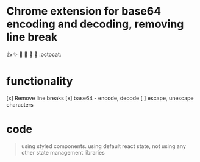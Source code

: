 # Chrome extension for base64 encoding and decoding, removing line break
:+1: :sparkles: :camel: :tada:
:rocket: :metal: :octocat:

# functionality
[x] Remove line breaks
[x] base64 - encode, decode
[ ] escape, unescape characters

# code
> using styled components.
> using default react state, not using any other state management libraries
